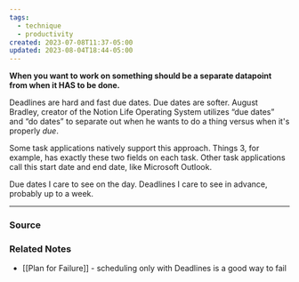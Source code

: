 ```yaml
---
tags:
  - technique
  - productivity
created: 2023-07-08T11:37-05:00
updated: 2023-08-04T18:44-05:00
---
```

**When you want to work on something should be a separate datapoint from when it HAS to be done.**

Deadlines are hard and fast due dates. Due dates are softer. August Bradley, creator of the Notion Life Operating System utilizes “due dates” and “do dates” to separate out when he wants to do a thing versus when it's properly *due*. 

Some task applications natively support this approach. Things 3, for example, has exactly these two fields on each task. Other task applications call this start date and end date, like Microsoft Outlook. 

Due dates I care to see on the day. Deadlines I care to see in advance, probably up to a week.

---

### Source

### Related Notes
- [[Plan for Failure]] - scheduling only with Deadlines is a good way to fail